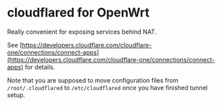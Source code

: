 # cloudflared for OpenWrt

Really convenient for exposing services behind NAT.

See [https://developers.cloudflare.com/cloudflare-one/connections/connect-apps](https://developers.cloudflare.com/cloudflare-one/connections/connect-apps) for details.

Note that you are supposed to move configuration files from `/root/.cloudflared` to `/etc/cloudflared` once you have finished tunnel setup.
